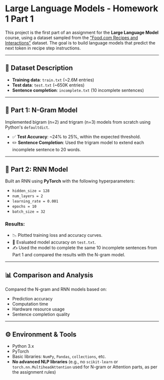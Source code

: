# Large Language Models - Homework 1 Part 1

This project is the first part of an assignment for the **Large Language Model** course, using a dataset sampled from the ["Food.com Recipes and Interactions"](https://www.kaggle.com/datasets) dataset. The goal is to build language models that predict the next token in recipe step instructions.

---

## 📁 Dataset Description

- **Training data**: `train.txt` (~2.6M entries)  
- **Test data**: `test.txt` (~650K entries)  
- **Sentence completion**: `incomplete.txt` (10 incomplete sentences)  

---

## 🧠 Part 1: N-Gram Model

Implemented bigram (n=2) and trigram (n=3) models from scratch using Python's `defaultdict`.

- ✅ **Test Accuracy**: ~24% to 25%, within the expected threshold.
- ✏️ **Sentence Completion**: Used the trigram model to extend each incomplete sentence to 20 words.

---

## 🔁 Part 2: RNN Model

Built an RNN using **PyTorch** with the following hyperparameters:

- `hidden_size = 128`  
- `num_layers = 2`  
- `learning_rate = 0.001`  
- `epochs = 10`  
- `batch_size = 32`  

### Results:
- 📉 Plotted training loss and accuracy curves.
- 🧪 Evaluated model accuracy on `test.txt`.
- ✍️ Used the model to complete the same 10 incomplete sentences from Part 1 and compared the results with the N-gram model.

---

## 📊 Comparison and Analysis

Compared the N-gram and RNN models based on:
- Prediction accuracy
- Computation time
- Hardware resource usage
- Sentence completion quality

---

## ⚙️ Environment & Tools

- Python 3.x  
- PyTorch  
- Basic libraries: `NumPy`, `Pandas`, `collections`, etc.  
- **No advanced NLP libraries** (e.g., no `scikit-learn` or `torch.nn.MultiheadAttention` used for N-gram or Attention parts, as per the assignment rules)
